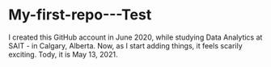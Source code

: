 # My-first-repo---Test

I created this GitHub account in June 2020, while studying Data Analytics at SAIT - in Calgary, Alberta.
Now, as I start adding things, it feels scarily exciting. Tody, it is May 13, 2021.

